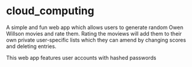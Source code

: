 # cloud_computing

A simple and fun web app which allows users to generate random Owen Willson movies and rate them. Rating the moviews will add them to their own private user-specific lists which they can amend by changing scores and deleting entries. 

This web app features user accounts with hashed passwords 
